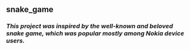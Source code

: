 ## **snake_game**
### **_This project was inspired by the well-known and beloved snake game, which was popular mostly among Nokia device users._**
